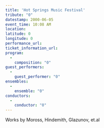 ```yaml
---
title: 'Hot Springs Music Festival'
tribute: "0"
datestamp: 2000-06-05
event_time: 10:08 AM
location: 
latitude: 0
longitude: 0
performance_url: 
ticket_information_url: 
program: 
  -
    composition: "0"
guest_performers: 
  -
    guest_performer: "0"
ensembles: 
  -
    ensemble: "0"
conductors: 
  -
    conductor: "0"
---
```

Works by Moross, Hindemith, Glazunov, et.al